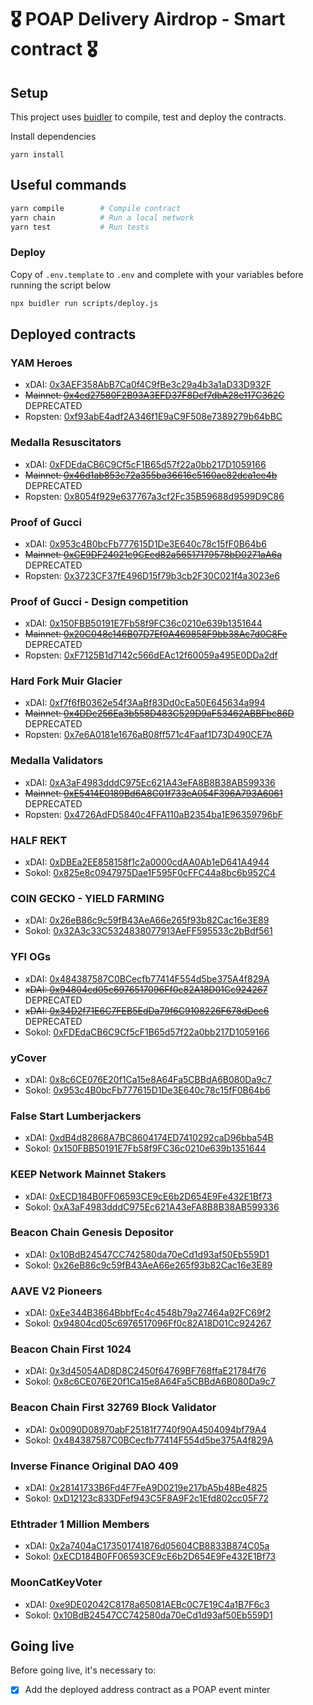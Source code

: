 # 🎖 POAP Delivery Airdrop - Smart contract 🎖

## Setup ##
This project uses [buidler](https://buidler.dev) to compile, test and deploy the contracts.

Install dependencies
```
yarn install
```


## Useful commands ##

```bash
yarn compile        # Compile contract
yarn chain          # Run a local network
yarn test           # Run tests
```

### Deploy ###
Copy of `.env.template` to `.env` and complete with your variables before running the script below
```bash
npx buidler run scripts/deploy.js
```

## Deployed contracts ##

### YAM Heroes ###
 - xDAI: [0x3AEF358AbB7Ca0f4C9fBe3c29a4b3a1aD33D932F](https://blockscout.com/poa/xdai/address/0x3AEF358AbB7Ca0f4C9fBe3c29a4b3a1aD33D932F/transactions)
 - ~~Mainnet: [0x4ed27580F2B93A3EFD37F8Dcf7dbA28e117C362C](https://etherscan.io/address/0x4ed27580F2B93A3EFD37F8Dcf7dbA28e117C362C)~~ DEPRECATED
 - Ropsten: [0xf93abE4adf2A346f1E9aC9F508e7389279b64bBC](https://ropsten.etherscan.io/address/0xf93abE4adf2A346f1E9aC9F508e7389279b64bBC)

### Medalla Resuscitators ###
 - xDAI: [0xFDEdaCB6C9Cf5cF1B65d57f22a0bb217D1059166](https://blockscout.com/poa/xdai/address/0xFDEdaCB6C9Cf5cF1B65d57f22a0bb217D1059166/transactions)
 - ~~Mainnet: [0x46d1ab853c72a355ba36616c5160ae82dca1ee4b](https://etherscan.io/address/0x46d1ab853c72a355ba36616c5160ae82dca1ee4b)~~ DEPRECATED
 - Ropsten: [0x8054f929e637767a3cf2Fc35B59688d9599D9C86](https://ropsten.etherscan.io/address/0x8054f929e637767a3cf2Fc35B59688d9599D9C86)

### Proof of Gucci ###
 - xDAI: [0x953c4B0bcFb777615D1De3E640c78c15fF0B64b6](https://blockscout.com/poa/xdai/address/0x953c4B0bcFb777615D1De3E640c78c15fF0B64b6/transactions)
 - ~~Mainnet: [0xCE9DF24021c9CEed82a56517179578bD0271aA6a](https://etherscan.io/address/0xCE9DF24021c9CEed82a56517179578bD0271aA6a)~~ DEPRECATED
 - Ropsten: [0x3723CF37fE496D15f79b3cb2F30C021f4a3023e6](https://ropsten.etherscan.io/address/0x3723CF37fE496D15f79b3cb2F30C021f4a3023e6)

### Proof of Gucci - Design competition ###
 - xDAI: [0x150FBB50191E7Fb58f9FC36c0210e639b1351644](https://blockscout.com/poa/xdai/address/0x150FBB50191E7Fb58f9FC36c0210e639b1351644/transactions)
 - ~~Mainnet: [0x20C048c146B07D7Ef0A469858F9bb38Ac7d0C8Fe](https://etherscan.io/address/0x20C048c146B07D7Ef0A469858F9bb38Ac7d0C8Fe)~~ DEPRECATED
 - Ropsten: [0xF7125B1d7142c566dEAc12f60059a495E0DDa2df](https://ropsten.etherscan.io/address/0xF7125B1d7142c566dEAc12f60059a495E0DDa2df)

### Hard Fork Muir Glacier  ###
 - xDAI: [0xf7f6fB0362e54f3AaBf83Dd0cEa50E645634a994](https://blockscout.com/poa/xdai/address/0xf7f6fB0362e54f3AaBf83Dd0cEa50E645634a994/transactions)
 - ~~Mainnet: [0x4DDc256Ea3b558D483C529D9aF53462ABBFbc86D](https://etherscan.io/address/0x4DDc256Ea3b558D483C529D9aF53462ABBFbc86D)~~ DEPRECATED
 - Ropsten: [0x7e6A0181e1676aB08ff571c4Faaf1D73D490CE7A](https://ropsten.etherscan.io/address/0x7e6A0181e1676aB08ff571c4Faaf1D73D490CE7A)

### Medalla Validators  ###
 - xDAI: [0xA3aF4983dddC975Ec621A43eFA8B8B38AB599336](https://blockscout.com/poa/xdai/address/0xA3aF4983dddC975Ec621A43eFA8B8B38AB599336/transactions)
 - ~~Mainnet: [0xE5414E0189Bd6A8C01f733eA054F396A793A6061](https://etherscan.io/address/0xE5414E0189Bd6A8C01f733eA054F396A793A6061)~~ DEPRECATED
 - Ropsten: [0x4726AdFD5840c4FFA110aB2354ba1E96359796bF](https://ropsten.etherscan.io/address/0x4726AdFD5840c4FFA110aB2354ba1E96359796bF)
 
 
### HALF REKT  ###
 - xDAI: [0xDBEa2EE858158f1c2a0000cdAA0Ab1eD641A4944](https://blockscout.com/poa/xdai/address/0xDBEa2EE858158f1c2a0000cdAA0Ab1eD641A4944/transactions)
 - Sokol: [0x825e8c0947975Dae1F595F0cFFC44a8bc6b952C4](https://blockscout.com/poa/sokol/address/0x825e8c0947975Dae1F595F0cFFC44a8bc6b952C4/transactions)

### COIN GECKO - YIELD FARMING  ###
 - xDAI: [0x26eB86c9c59fB43AeA66e265f93b82Cac16e3E89](https://blockscout.com/poa/xdai/address/0x26eB86c9c59fB43AeA66e265f93b82Cac16e3E89/transactions)
 - Sokol: [0x32A3c33C5324838077913AeFF595533c2bBdf561](https://blockscout.com/poa/sokol/address/0x32A3c33C5324838077913AeFF595533c2bBdf561/transactions)
 
### YFI OGs  ###
 - xDAI: [0x484387587C0BCecfb77414F554d5be375A4f829A](https://blockscout.com/poa/xdai/address/0x484387587C0BCecfb77414F554d5be375A4f829A/transactions)
 - ~~xDAI: [0x94804cd05c6976517096Ff0c82A18D01Cc924267](https://blockscout.com/poa/xdai/address/0x94804cd05c6976517096Ff0c82A18D01Cc924267/transactions)~~ DEPRECATED
 - ~~xDAI: [0x34D2f71E6C7FEB5EdDa79f6C9108226F678dDec6](https://blockscout.com/poa/xdai/address/0x34D2f71E6C7FEB5EdDa79f6C9108226F678dDec6/transactions)~~ DEPRECATED
 - Sokol: [0xFDEdaCB6C9Cf5cF1B65d57f22a0bb217D1059166](https://blockscout.com/poa/sokol/address/0xFDEdaCB6C9Cf5cF1B65d57f22a0bb217D1059166/transactions)

 
### yCover  ###
 - xDAI: [0x8c6CE076E20f1Ca15e8A64Fa5CBBdA6B080Da9c7](https://blockscout.com/poa/xdai/address/0x8c6CE076E20f1Ca15e8A64Fa5CBBdA6B080Da9c7/transactions)
 - Sokol: [0x953c4B0bcFb777615D1De3E640c78c15fF0B64b6](https://blockscout.com/poa/sokol/address/0x953c4B0bcFb777615D1De3E640c78c15fF0B64b6/transactions)
 
 
### False Start Lumberjackers  ###
 - xDAI: [0xdB4d82868A7BC8604174ED7410292caD96bba54B](https://blockscout.com/poa/xdai/address/0xdB4d82868A7BC8604174ED7410292caD96bba54B/transactions)
 - Sokol: [0x150FBB50191E7Fb58f9FC36c0210e639b1351644](https://blockscout.com/poa/sokol/address/0x150FBB50191E7Fb58f9FC36c0210e639b1351644/transactions)


### KEEP Network Mainnet Stakers  ###
- xDAI: [0xECD184B0FF06593CE9cE6b2D654E9Fe432E1Bf73](https://blockscout.com/poa/xdai/address/0xECD184B0FF06593CE9cE6b2D654E9Fe432E1Bf73/transactions)
- Sokol: [0xA3aF4983dddC975Ec621A43eFA8B8B38AB599336](https://blockscout.com/poa/sokol/address/0xA3aF4983dddC975Ec621A43eFA8B8B38AB599336/transactions)


### Beacon Chain Genesis Depositor  ###
- xDAI: [0x10BdB24547CC742580da70eCd1d93af50Eb559D1](https://blockscout.com/poa/xdai/address/0x10BdB24547CC742580da70eCd1d93af50Eb559D1/transactions)
- Sokol: [0x26eB86c9c59fB43AeA66e265f93b82Cac16e3E89](https://blockscout.com/poa/sokol/address/0x26eB86c9c59fB43AeA66e265f93b82Cac16e3E89/transactions)

### AAVE V2 Pioneers  ###
- xDAI: [0xEe344B3864BbbfEc4c4548b79a27464a92FC69f2](https://blockscout.com/poa/xdai/address/0xEe344B3864BbbfEc4c4548b79a27464a92FC69f2/transactions)
- Sokol: [0x94804cd05c6976517096Ff0c82A18D01Cc924267](https://blockscout.com/poa/sokol/address/0x94804cd05c6976517096Ff0c82A18D01Cc924267/transactions)

### Beacon Chain First 1024  ###
- xDAI: [0x3d45054AD8D8C2450f64769BF768ffaE21784f76](https://blockscout.com/poa/xdai/address/0x3d45054AD8D8C2450f64769BF768ffaE21784f76/transactions)
- Sokol: [0x8c6CE076E20f1Ca15e8A64Fa5CBBdA6B080Da9c7](https://blockscout.com/poa/sokol/address/0x8c6CE076E20f1Ca15e8A64Fa5CBBdA6B080Da9c7/transactions)

### Beacon Chain First 32769 Block Validator  ###
- xDAI: [0x0090D08970abF25181f7740f90A4504094bf79A4](https://blockscout.com/poa/xdai/address/0x0090D08970abF25181f7740f90A4504094bf79A4/transactions)
- Sokol: [0x484387587C0BCecfb77414F554d5be375A4f829A](https://blockscout.com/poa/sokol/address/0x484387587C0BCecfb77414F554d5be375A4f829A/transactions)

### Inverse Finance Original DAO 409  ###
- xDAI: [0x28141733B6Fd4F7FeA9D0219e217bA5b48Be4825](https://blockscout.com/poa/xdai/address/0x28141733B6Fd4F7FeA9D0219e217bA5b48Be4825/transactions)
- Sokol: [0xD12123c833DFef943C5F8A9F2c1Efd802cc05F72](https://blockscout.com/poa/sokol/address/0xD12123c833DFef943C5F8A9F2c1Efd802cc05F72/transactions)

### Ethtrader 1 Million Members  ###
- xDAI: [0x2a7404aC173501741876d05604CB8833B874C05a](https://blockscout.com/poa/xdai/address/0x2a7404aC173501741876d05604CB8833B874C05a/transactions)
- Sokol: [0xECD184B0FF06593CE9cE6b2D654E9Fe432E1Bf73](https://blockscout.com/poa/sokol/address/0xECD184B0FF06593CE9cE6b2D654E9Fe432E1Bf73/transactions)

### MoonCatKeyVoter  ###
- xDAI: [0xe9DE02042C8178a65081AEBc0C7E19C4a1B7F6c3](https://blockscout.com/poa/xdai/address/0xe9DE02042C8178a65081AEBc0C7E19C4a1B7F6c3/transactions)
- Sokol: [0x10BdB24547CC742580da70eCd1d93af50Eb559D1](https://blockscout.com/poa/sokol/address/0x10BdB24547CC742580da70eCd1d93af50Eb559D1/transactions)


## Going live ##
Before going live, it's necessary to:
- [x] Add the deployed address contract as a POAP event minter

